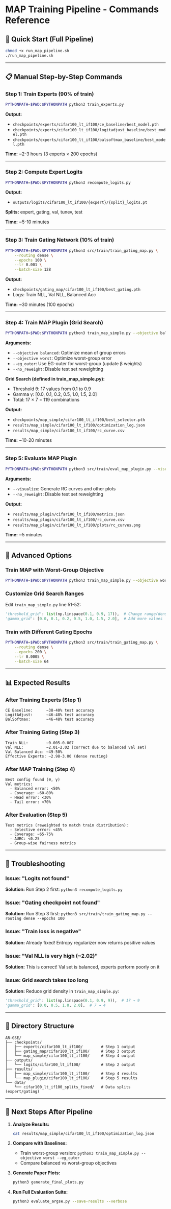 # MAP Training Pipeline - Commands Reference

## 🚀 Quick Start (Full Pipeline)

```bash
chmod +x run_map_pipeline.sh
./run_map_pipeline.sh
```

---

## 📋 Manual Step-by-Step Commands

### Step 1: Train Experts (90% of train)
```bash
PYTHONPATH=$PWD:$PYTHONPATH python3 train_experts.py
```

**Output:**
- `checkpoints/experts/cifar100_lt_if100/ce_baseline/best_model.pth`
- `checkpoints/experts/cifar100_lt_if100/logitadjust_baseline/best_model.pth`
- `checkpoints/experts/cifar100_lt_if100/balsoftmax_baseline/best_model.pth`

**Time:** ~2-3 hours (3 experts × 200 epochs)

---

### Step 2: Compute Expert Logits
```bash
PYTHONPATH=$PWD:$PYTHONPATH python3 recompute_logits.py
```

**Output:**
- `outputs/logits/cifar100_lt_if100/{expert}/{split}_logits.pt`

**Splits:** expert, gating, val, tunev, test

**Time:** ~5-10 minutes

---

### Step 3: Train Gating Network (10% of train)
```bash
PYTHONPATH=$PWD:$PYTHONPATH python3 src/train/train_gating_map.py \
    --routing dense \
    --epochs 100 \
    --lr 0.001 \
    --batch-size 128
```

**Output:**
- `checkpoints/gating_map/cifar100_lt_if100/best_gating.pth`
- Logs: Train NLL, Val NLL, Balanced Acc

**Time:** ~30 minutes (100 epochs)

---

### Step 4: Train MAP Plugin (Grid Search)
```bash
PYTHONPATH=$PWD:$PYTHONPATH python3 train_map_simple.py --objective balanced
```

**Arguments:**
- `--objective balanced`: Optimize mean of group errors
- `--objective worst`: Optimize worst-group error
- `--eg_outer`: Use EG-outer for worst-group (update β weights)
- `--no_reweight`: Disable test set reweighting

**Grid Search (defined in train_map_simple.py):**
- Threshold θ: 17 values from 0.1 to 0.9
- Gamma γ: [0.0, 0.1, 0.2, 0.5, 1.0, 1.5, 2.0]
- Total: 17 × 7 = 119 combinations

**Output:**
- `checkpoints/map_simple/cifar100_lt_if100/best_selector.pth`
- `results/map_simple/cifar100_lt_if100/optimization_log.json`
- `results/map_simple/cifar100_lt_if100/rc_curve.csv`

**Time:** ~10-20 minutes

---

### Step 5: Evaluate MAP Plugin
```bash
PYTHONPATH=$PWD:$PYTHONPATH python3 src/train/eval_map_plugin.py --visualize
```

**Arguments:**
- `--visualize`: Generate RC curves and other plots
- `--no_reweight`: Disable test set reweighting

**Output:**
- `results/map_plugin/cifar100_lt_if100/metrics.json`
- `results/map_plugin/cifar100_lt_if100/rc_curve.csv`
- `results/map_plugin/cifar100_lt_if100/plots/rc_curves.png`

**Time:** ~5 minutes

---

## 🔧 Advanced Options

### Train MAP with Worst-Group Objective
```bash
PYTHONPATH=$PWD:$PYTHONPATH python3 train_map_simple.py --objective worst --eg_outer
```

### Customize Grid Search Ranges

Edit `train_map_simple.py` line 51-52:
```python
'threshold_grid': list(np.linspace(0.1, 0.9, 17)),  # Change range/density
'gamma_grid': [0.0, 0.1, 0.2, 0.5, 1.0, 1.5, 2.0],  # Add more values
```

### Train with Different Gating Epochs
```bash
PYTHONPATH=$PWD:$PYTHONPATH python3 src/train/train_gating_map.py \
    --routing dense \
    --epochs 200 \
    --lr 0.0005 \
    --batch-size 64
```

---

## 📊 Expected Results

### After Training Experts (Step 1)
```
CE Baseline:      ~38-40% test accuracy
LogitAdjust:      ~46-48% test accuracy
BalSoftmax:       ~46-48% test accuracy
```

### After Training Gating (Step 3)
```
Train NLL:        ~0.005-0.007
Val NLL:          ~2.01-2.02 (correct due to balanced val set)
Val Balanced Acc: ~49-50%
Effective Experts: ~2.98-3.00 (dense routing)
```

### After MAP Training (Step 4)
```
Best config found (θ, γ)
Val metrics:
  - Balanced error: <50%
  - Coverage: ~60-80%
  - Head error: <30%
  - Tail error: <70%
```

### After Evaluation (Step 5)
```
Test metrics (reweighted to match train distribution):
  - Selective error: <45%
  - Coverage: ~65-75%
  - AURC: <0.25
  - Group-wise fairness metrics
```

---

## 🐛 Troubleshooting

### Issue: "Logits not found"
**Solution:** Run Step 2 first: `python3 recompute_logits.py`

### Issue: "Gating checkpoint not found"
**Solution:** Run Step 3 first: `python3 src/train/train_gating_map.py --routing dense --epochs 100`

### Issue: "Train loss is negative"
**Solution:** Already fixed! Entropy regularizer now returns positive values

### Issue: "Val NLL is very high (~2.02)"
**Solution:** This is correct! Val set is balanced, experts perform poorly on it

### Issue: Grid search takes too long
**Solution:** Reduce grid density in `train_map_simple.py`:
```python
'threshold_grid': list(np.linspace(0.1, 0.9, 9)),  # 17 → 9
'gamma_grid': [0.0, 0.5, 1.0, 2.0],  # 7 → 4
```

---

## 📁 Directory Structure

```
AR-GSE/
├── checkpoints/
│   ├── experts/cifar100_lt_if100/        # Step 1 output
│   ├── gating_map/cifar100_lt_if100/     # Step 3 output
│   └── map_simple/cifar100_lt_if100/     # Step 4 output
├── outputs/
│   └── logits/cifar100_lt_if100/         # Step 2 output
├── results/
│   ├── map_simple/cifar100_lt_if100/     # Step 4 results
│   └── map_plugin/cifar100_lt_if100/     # Step 5 results
└── data/
    └── cifar100_lt_if100_splits_fixed/   # Data splits (expert/gating)
```

---

## 🎯 Next Steps After Pipeline

1. **Analyze Results:**
   ```bash
   cat results/map_simple/cifar100_lt_if100/optimization_log.json
   ```

2. **Compare with Baselines:**
   - Train worst-group version: `python3 train_map_simple.py --objective worst --eg_outer`
   - Compare balanced vs worst-group objectives

3. **Generate Paper Plots:**
   ```bash
   python3 generate_final_plots.py
   ```

4. **Run Full Evaluation Suite:**
   ```bash
   python3 evaluate_argse.py --save-results --verbose
   ```
